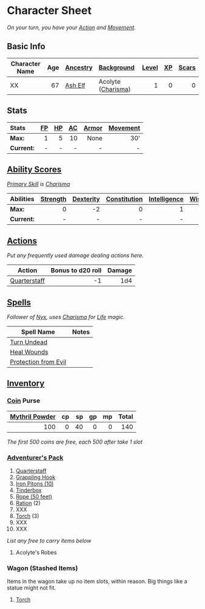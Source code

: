 # Character Sheet

*On your turn, you have your [Action](../../Game%20Procedures/Core%20Procedures/Action.md) and [Movement](../../Game%20Procedures/Combat/Movement.md).*

## Basic Info

| Character Name | Age | [Ancestry](../../Player%20Characters/Ancenstries/Ancestry.md)                           | [Background](../../Player%20Characters/Backgrounds/Background.md)                  | [Level](../../Player%20Characters/Derived%20Statistics/Level.md) | [XP](../../Player%20Characters/Derived%20Statistics/Experience%20Points.md) | [Scars](../../Player%20Characters/Derived%20Statistics/Scars.md) |
| -------------- | --: | :----------------------------------------------------------------------------------------- | :------------------------------------------------------------------------------------ | ------------------------------------------------------------------: | -----------------------------------------------------------------------------: | ------------------------------------------------------------------: |
| XX             |  67 | [Ash Elf](../../Player%20Characters/Ancenstries/The%20People%20of%20Mithrinia/Elves.md) | Acolyte ([Charisma](../../Player%20Characters/The%20Ability%20Scores/Charisma.md)) |                                                                   1 |                                                                              0 |                                                                   0 |

## Stats

| Stats        | [FP](../../Player%20Characters/Derived%20Statistics/Fatigue%20Points.md) | [HP](../../Player%20Characters/Derived%20Statistics/Health%20Points.md) | [AC](../../Player%20Characters/Derived%20Statistics/Armor%20Class.md) | [Armor](../../Items%20and%20Gear/Armor/Armor.md) | [Movement](../../Game%20Procedures/Combat/Movement.md) |
| :----------- | -----------------------------------------------------------------------: | ----------------------------------------------------------------------: | --------------------------------------------------------------------: | -----------------------------------------------: | -----------------------------------------------------: |
| **Max:**     |                                                                        1 |                                                                       5 |                                                                    10 |                                             None |                                                    30' |
| **Current:** |                                                                        - |                                                                       - |                                                                     - |                                                - |                                                      - |

## [Ability Scores](../../Player%20Characters/The%20Ability%20Scores/Ability%20Scores.md)

*[Primary Skill](../../Player%20Characters/Backgrounds/Primary%20Skill.md) is [Charisma](../../Player%20Characters/The%20Ability%20Scores/Charisma.md)*

| Abilities    | [Strength](../../Player%20Characters/The%20Ability%20Scores/Strength.md) | [Dexterity](../../Player%20Characters/The%20Ability%20Scores/Dexterity.md) | [Constitution](../../Player%20Characters/The%20Ability%20Scores/Constitution.md) | [Intelligence](../../Player%20Characters/The%20Ability%20Scores/Intelligence.md) | [Wisdom](../../Player%20Characters/The%20Ability%20Scores/Wisdom.md)<br> | [Charisma](../../Player%20Characters/The%20Ability%20Scores/Charisma.md)<br> |
| :----------- | -----------------------------------------------------------------------: | -------------------------------------------------------------------------: | -------------------------------------------------------------------------------: | -------------------------------------------------------------------------------: | -----------------------------------------------------------------------: | ---------------------------------------------------------------------------: |
| **Max:**     |                                                                        0 |                                                                         -2 |                                                                                0 |                                                                                1 |                                                                        2 |                                                                        2 (P) |
| **Current:** |                                                                        - |                                                                          - |                                                                                - |                                                                                - |                                                                        - |                                                                            - |

## [Actions](../../Game%20Procedures/Core%20Procedures/Action.md)

*Put any frequently used damage dealing actions here.*

| Action                                                                                            | Bonus to d20 roll | Damage |
| ------------------------------------------------------------------------------------------------- | ----------------: | -----: |
| [Quarterstaff](../../Items%20and%20Gear/Weapons/Melee%20Weapons/Small%20Simple%20Weapon.md) |                -1 |    1d4 |

## [Spells](../../Magic/Spells.md)

*Follower of [Nyx](../Mithrinian%20Pantheons/Mithrinian%20Deities/Nyx.md), uses [Charisma](../../Player%20Characters/The%20Ability%20Scores/Charisma.md) for [Life](../../Magic/Spells/Spell%20Domains/Life.md) magic.*

| Spell Name                                                                                           | Notes |
| ---------------------------------------------------------------------------------------------------- | ----- |
| [Turn Undead](../../Magic/Spells/Spells%20by%20Level/Level%201/Turn%20Undead.md)                     |       |
| [Heal Wounds](../../Magic/Spells/Spells%20by%20Level/Level%201/Heal%20Wounds.md)                     |       |
| [Protection from Evil](../../Magic/Spells/Spells%20by%20Level/Level%201/Protection%20from%20Evil.md) |       |

## [Inventory](../../Player%20Characters/Derived%20Statistics/Inventory.md)

### [Coin](../Economy/Coins.md) Purse

| [Mythril Powder](../../Magic/Spellcasting/Mythril.md) |  cp |  sp |  gp |  mp | Total |
| ----------------------------------------------------------: | --: | --: | --: | --: | ----: |
|                                                         100 |   0 |  40 |   0 |   0 |   140 |

*The first 500 coins are free, each 500 after take 1 slot*

### [Adventurer's Pack](../../Items%20and%20Gear/Gear/100%20Coins/Adventurer's%20Pack.md)

1. [Quarterstaff](../../Items%20and%20Gear/Weapons/Melee%20Weapons/Small%20Simple%20Weapon.md)
2. [Grappling Hook](../../Items%20and%20Gear/Gear/25%20Coins/Grappling%20Hook.md)
3. [Iron Pitons (10)](../../Items%20and%20Gear/Gear/10%20Coins/Iron%20Piton.md)
4. [Tinderbox](../../Items%20and%20Gear/Gear/10%20Coins/Tinderbox.md)
5. [Rope (50 feet)](../../Items%20and%20Gear/Gear/50%20Coins/Rope%20(50%20feet).md)
6. [Ration](../../Items%20and%20Gear/Gear/1%20Coin/Ration.md) (2)
7. XXX
8. [Torch](../../Items%20and%20Gear/Gear/1%20Coin/Torch.md) (3)
9. XXX
10. XXX

*List any free to carry items below*

1. Acolyte's Robes

### Wagon (Stashed Items)

Items in the wagon take up no item slots, within reason. Big things like a statue might not fit.

1. [Torch](../../Items%20and%20Gear/Gear/1%20Coin/Torch.md)
